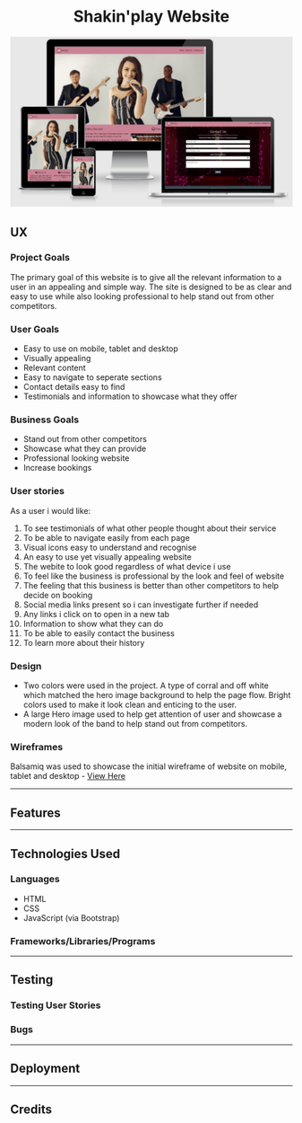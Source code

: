 <h1 align="center">Shakin'play Website</h1>

![webpage layout on devices](assets/images/device-layout.png)

## UX

### Project Goals
The primary goal of this website is to give all the relevant information to a user in an appealing and simple way. The site is designed 
to be as clear and easy to use while also looking professional to help stand out from other competitors.

### User Goals

* Easy to use on mobile, tablet and desktop
* Visually appealing
* Relevant content
* Easy to navigate to seperate sections
* Contact details easy to find
* Testimonials and information to showcase what they offer

### Business Goals

* Stand out from other competitors
* Showcase what they can provide
* Professional looking website
* Increase bookings

### User stories

As a user i would like:

1. To see testimonials of what other people thought about their service
2. To be able to navigate easily from each page
3. Visual icons easy to understand and recognise
4. An easy to use yet visually appealing website
5. The webite to look good regardless of what device i use
6. To feel like the business is professional by the look and feel of website
7. The feeling that this business is better than other competitors to help decide on booking
8. Social media links present so i can investigate further if needed
9. Any links i click on to open in a new tab
10. Information to show what they can do
11. To be able to easily contact the business
12. To learn more about their history

### Design

* Two colors were used in the project. A type of corral and off white which matched the hero image background to help the page flow. 
 Bright colors used to make it look clean and enticing to the user.
* A large Hero image used to help get attention of user and showcase a modern look of the band to help stand out from competitors.

### Wireframes

Balsamiq was used to showcase the initial wireframe of website on mobile, tablet and desktop - [View Here](https://github.com/RCass172/shakin-play/blob/master/wireframe/wireframe.pdf)

<hr>

## Features

<hr>

## Technologies Used

### Languages

* HTML
* CSS
* JavaScript (via Bootstrap)

### Frameworks/Libraries/Programs

<hr>

## Testing

### Testing User Stories

### Bugs

<hr>

## Deployment

<hr>

## Credits